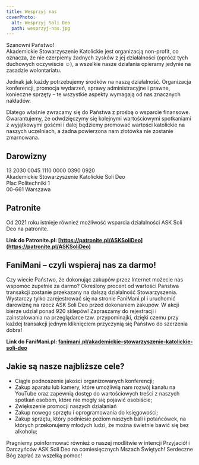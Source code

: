 ```yaml
---
title: Wesprzyj nas
coverPhoto:
  alt: Wesprzyj Soli Deo
  path: wesprzyj-nas.jpg
---
```

Szanowni Państwo!<br />
Akademickie Stowarzyszenie Katolickie jest organizacją non-profit, co oznacza, że nie czerpiemy żadnych zysków z jej działalności (oprócz tych duchowych oczywiście ☺), a wszelkie nasze działania opieramy jedynie na zasadzie wolontariatu. 

Jednak jak każdy potrzebujemy środków na naszą działalność. Organizacja konferencji, promocja wydarzeń, sprawy administracyjne i prawne, konieczne sprzęty – te wszystkie aspekty wymagają od nas znacznych nakładów.

Dlatego właśnie zwracamy się do Państwa z prośbą o wsparcie finansowe. Gwarantujemy, że odwdzięczymy się kolejnymi wartościowymi spotkaniami z wyjątkowymi gośćmi i dalej będziemy promować wartości katolickie na naszych uczelniach, a żadna powierzona nam złotówka nie zostanie zmarnowana.

## Darowizny
13 2030 0045 1110 0000 0390 0920<br />
Akademickie Stowarzyszenie Katolickie Soli Deo<br />
Plac Politechniki 1 <br />
00-661 Warszawa <br />

## Patronite

Od 2021 roku istnieje również możliwość wsparcia działalności ASK Soli Deo na patronite. 

**Link do Patronite.pl: [https://patronite.pl/ASKSoliDeo](https://patronite.pl/ASKSoliDeo)**


## FaniMani – czyli wspieraj nas za darmo!

Czy wiecie Państwo, że dokonując zakupów przez Internet możecie nas wspomóc zupełnie za darmo?
Określony procent od wartości Państwa transakcji zostanie przekazany na dalszą działalność Stowarzyszenia. Wystarczy tylko zarejestrować się na stronie FaniMani.pl i uruchomić darowiznę na rzecz ASK Soli Deo przed dokonaniem zakupów. W akcji bierze udział ponad 920 sklepów! Zapraszamy do rejestracji i zainstalowania na przeglądarce tzw. przypominajki, dzięki czemu przy każdej transakcji jednym kliknięciem przyczynią się Państwo do szerzenia dobra!

**Link do FaniMani.pl: [fanimani.pl/akademickie-stowarzyszenie-katolickie-soli-deo](https://fanimani.pl/akademickie-stowarzyszenie-katolickie-soli-deo/)**


## Jakie są nasze najbliższe cele?
- Ciągłe podnoszenie jakości organizowanych konferencji;
- Zakup aparatu lub kamery, które umożliwią nam rozwój kanału na YouTube oraz zapewnią dostęp do wartościowych treści z naszych spotkań osobom, które nie mogły się pojawić osobiście;
- Zwiększenie promocji naszych działaniań
- Zakup nowego sprzętu i oprogramowania do księgowości;
- Zakup sprzętu, który podniesie poziom naszych bali i potańcówek, na których przekonujemy młodych ludzi, że można świetnie bawić się bez alkoholu;

Pragniemy poinformować również o naszej modlitwie w intencji Przyjaciół i Darczyńców ASK Soli Deo na comiesięcznych Mszach Świętych!
Serdeczne Bóg zapłać za wszelką pomoc!